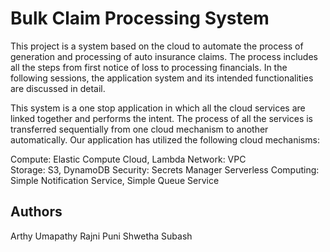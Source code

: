 # Bulk Claim Processing System
This project is a system based on the cloud to automate the process of generation and processing of auto insurance claims. The process includes all the steps from first notice of loss to processing financials. In the following sessions, the application system and its intended functionalities are discussed in detail.

This system is a one stop application in which all the cloud services are linked together and performs the intent. The process of all the services is transferred sequentially from one cloud mechanism to another automatically. Our application has utilized the following cloud mechanisms: 

Compute: Elastic Compute Cloud, Lambda 
Network: VPC  
Storage: S3, DynamoDB 
Security: Secrets Manager 
Serverless Computing: Simple Notification Service, Simple Queue Service 

## Authors
Arthy Umapathy
Rajni Puni
Shwetha Subash
